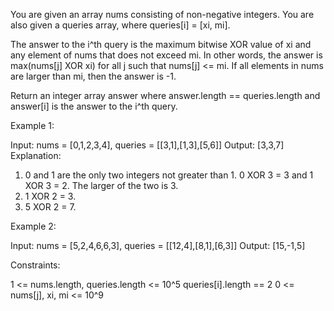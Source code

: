 You are given an array nums consisting of non-negative integers. You are also
given a queries array, where queries[i] = [xi, mi].

The answer to the i^th query is the maximum bitwise XOR value of xi and any
element of nums that does not exceed mi. In other words, the answer is
max(nums[j] XOR xi) for all j such that nums[j] <= mi. If all elements in
nums are larger than mi, then the answer is -1.

Return an integer array answer where answer.length == queries.length and
answer[i] is the answer to the i^th query.


Example 1:


Input: nums = [0,1,2,3,4], queries = [[3,1],[1,3],[5,6]]
Output: [3,3,7]
Explanation:
1) 0 and 1 are the only two integers not greater than 1. 0 XOR 3 = 3 and 1
XOR 3 = 2. The larger of the two is 3.
2) 1 XOR 2 = 3.
3) 5 XOR 2 = 7.


Example 2:


Input: nums = [5,2,4,6,6,3], queries = [[12,4],[8,1],[6,3]]
Output: [15,-1,5]



Constraints:


1 <= nums.length, queries.length <= 10^5
queries[i].length == 2
0 <= nums[j], xi, mi <= 10^9




